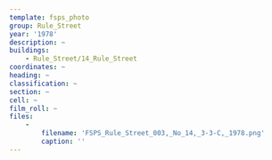 ```yaml
---
template: fsps_photo
group: Rule_Street
year: '1978'
description: ~
buildings:
    - Rule_Street/14_Rule_Street
coordinates: ~
heading: ~
classification: ~
section: ~
cell: ~
film_roll: ~
files:
    -
        filename: 'FSPS_Rule_Street_003,_No_14,_3-3-C,_1978.png'
        caption: ''
---
```

